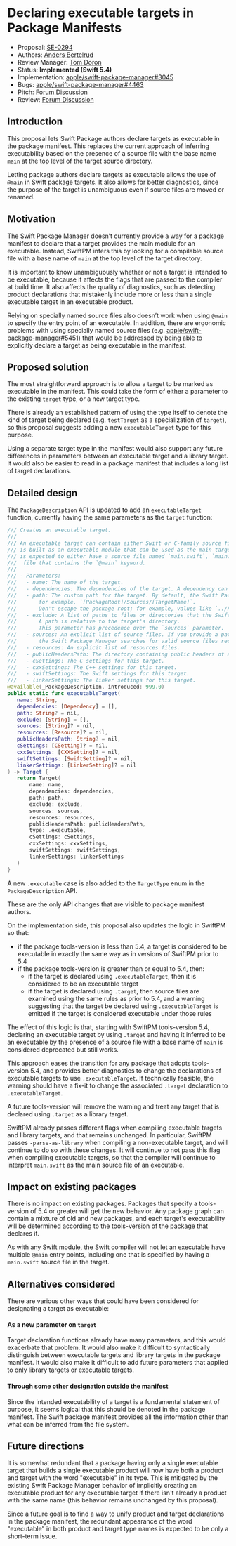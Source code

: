 # Declaring executable targets in Package Manifests

* Proposal: [SE-0294](0294-package-executable-targets.md)
* Authors: [Anders Bertelrud](https://github.com/abertelrud)
* Review Manager: [Tom Doron](https://github.com/tomerd)
* Status: **Implemented (Swift 5.4)**
* Implementation: [apple/swift-package-manager#3045](https://github.com/apple/swift-package-manager/pull/3045)
* Bugs: [apple/swift-package-manager#4463](https://github.com/apple/swift-package-manager/issues/4463)
* Pitch: [Forum Discussion](https://forums.swift.org/t/pitch-ability-to-declare-executable-targets-in-swiftpm-manifests-to-support-main/)
* Review: [Forum Discussion](https://forums.swift.org/t/se-0294-declaring-executable-targets-in-package-manifests/)

## Introduction

This proposal lets Swift Package authors declare targets as executable in the
package manifest. This replaces the current approach of inferring executability
based on the presence of a source file with the base name `main` at the top
level of the target source directory.

Letting package authors declare targets as executable allows the use of `@main`
in Swift package targets. It also allows for better diagnostics, since the
purpose of the target is unambiguous even if source files are moved or renamed.

## Motivation

The Swift Package Manager doesn’t currently provide a way for a package manifest
to declare that a target provides the main module for an executable. Instead,
SwiftPM infers this by looking for a compilable source file with a base name of
`main` at the top level of the target directory.

It is important to know unambiguously whether or not a target is intended to be
executable, because it affects the flags that are passed to the compiler at
build time. It also affects the quality of diagnostics, such as detecting
product declarations that mistakenly include more or less than a single
executable target in an executable product.

Relying on specially named source files also doesn’t work when using `@main` to
specify the entry point of an executable. In addition, there are ergonomic
problems with using specially named source files (e.g.
[apple/swift-package-manager#5451](https://github.com/apple/swift-package-manager/issues/5451)) that would be addressed by
being able to explicitly declare a target as being executable in the manifest.

## Proposed solution

The most straightforward approach is to allow a target to be marked as
executable in the manifest. This could take the form of either a parameter to
the existing `target` type, or a new target type.

There is already an established pattern of using the type itself to denote the
kind of target being declared (e.g. `testTarget` as a specialization of
`target`), so this proposal suggests adding a new `executableTarget` type for
this purpose.

Using a separate target type in the manifest would also support any future
differences in parameters between an executable target and a library target.
It would also be easier to read in a package manifest that includes a long
list of target declarations.

## Detailed design

The `PackageDescription` API is updated to add an `executableTarget` function,
currently having the same parameters as the `target` function:

```swift
/// Creates an executable target.
///
/// An executable target can contain either Swift or C-family source files, but not both. It contains code that
/// is built as an executable module that can be used as the main target of an executable product.  The target
/// is expected to either have a source file named `main.swift`, `main.m`, `main.c`, or `main.cpp`, or a source
///  file that contains the `@main` keyword.
///
/// - Parameters:
///   - name: The name of the target.
///   - dependencies: The dependencies of the target. A dependency can be another target in the package or a product from a package dependency.
///   - path: The custom path for the target. By default, the Swift Package Manager requires a target's sources to reside at predefined search paths;
///       for example, `[PackageRoot]/Sources/[TargetName]`.
///       Don't escape the package root; for example, values like `../Foo` or `/Foo` are invalid.
///   - exclude: A list of paths to files or directories that the Swift Package Manager shouldn't consider to be source or resource files.
///       A path is relative to the target's directory.
///       This parameter has precedence over the `sources` parameter.
///   - sources: An explicit list of source files. If you provide a path to a directory,
///       the Swift Package Manager searches for valid source files recursively.
///   - resources: An explicit list of resources files.
///   - publicHeadersPath: The directory containing public headers of a C-family library target.
///   - cSettings: The C settings for this target.
///   - cxxSettings: The C++ settings for this target.
///   - swiftSettings: The Swift settings for this target.
///   - linkerSettings: The linker settings for this target.
@available(_PackageDescription, introduced: 999.0)
public static func executableTarget(
   name: String,
   dependencies: [Dependency] = [],
   path: String? = nil,
   exclude: [String] = [],
   sources: [String]? = nil,
   resources: [Resource]? = nil,
   publicHeadersPath: String? = nil,
   cSettings: [CSetting]? = nil,
   cxxSettings: [CXXSetting]? = nil,
   swiftSettings: [SwiftSetting]? = nil,
   linkerSettings: [LinkerSetting]? = nil
) -> Target {
   return Target(
       name: name,
       dependencies: dependencies,
       path: path,
       exclude: exclude,
       sources: sources,
       resources: resources,
       publicHeadersPath: publicHeadersPath,
       type: .executable,
       cSettings: cSettings,
       cxxSettings: cxxSettings,
       swiftSettings: swiftSettings,
       linkerSettings: linkerSettings
   )
}
```

A new `.executable` case is also added to the `TargetType` enum in the
`PackageDescription` API.

These are the only API changes that are visible to package manifest authors.

On the implementation side, this proposal also updates the logic in SwiftPM
so that:

- if the package tools-version is less than 5.4, a target is considered to be
  executable in exactly the same way as in versions of SwiftPM prior to 5.4
- if the package tools-version is greater than or equal to 5.4, then:
   - if the target is declared using `.executableTarget`, then it is considered
     to be an executable target
   - if the target is declared using `.target`, then source files are examined
     using the same rules as prior to 5.4, and a warning suggesting that the
     target be declared using `.executableTarget` is emitted if the target is
     considered executable under those rules

The effect of this logic is that, starting with SwiftPM tools-version 5.4,
declaring an executable target by using `.target` and having it inferred to be
an executable by the presence of a source file with a base name of `main` is
considered deprecated but still works.

This approach eases the transition for any package that adopts tools-version
5.4, and provides better diagnostics to change the declarations of executable
targets to use `.executableTarget`. If technically feasible, the warning
should have a fix-it to change the associated `.target` declaration to
`.executableTarget`.

A future tools-version will remove the warning and treat any target that is
declared using `.target` as a library target.

SwiftPM already passes different flags when compiling executable targets and
library targets, and that remains unchanged. In particular, SwiftPM passes
`-parse-as-library` when compiling a non-executable target, and will continue
to do so with these changes. It will continue to not pass this flag when
compiling executable targets, so that the compiler will continue to interpret
`main.swift` as the main source file of an executable.

## Impact on existing packages

There is no impact on existing packages. Packages that specify a tools-version
of 5.4 or greater will get the new behavior. Any package graph can contain a
mixture of old and new packages, and each target's executability will be
determined according to the tools-version of the package that declares it.

As with any Swift module, the Swift compiler will not let an executable have
multiple `@main` entry points, including one that is specified by having a
`main.swift` source file in the target.

## Alternatives considered

There are various other ways that could have been considered for designating
a target as executable:

#### As a new parameter on `target`

Target declaration functions already have many parameters, and this would
exacerbate that problem. It would also make it difficult to syntactically
distinguish between executable targets and library targets in the package
manifest. It would also make it difficult to add future parameters that
applied to only library targets or executable targets.

#### Through some other designation outside the manifest

Since the intended executability of a target is a fundamental statement of
purpose, it seems logical that this should be denoted in the package manifest.
The Swift package manifest provides all the information other than what can be
inferred from the file system.

## Future directions

It is somewhat redundant that a package having only a single executable target
that builds a single executable product will now have both a product and target
with the word "executable" in its type. This is mitigated by the existing Swift
Package Manager behavior of implicitly creating an executable product for any
executable target if there isn't already a product with the same name (this
behavior remains unchanged by this proposal).

Since a future goal is to find a way to unify product and target declarations
in the package manifest, the redundant appearance of the word "executable" in
both product and target type names is expected to be only a short-term issue.
